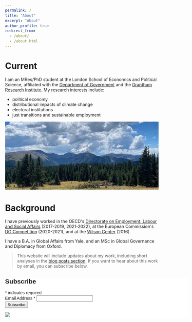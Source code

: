 ```yaml
---
permalink: /
title: "About"
excerpt: "About"
author_profile: true
redirect_from: 
  - /about/
  - /about.html
---
```


Current
======
I am an MRes/PhD student at the London School of Economics and Political Science, affiliated with the [Department of Government](https://www.lse.ac.uk/government) and the [Grantham Research Institute](https://www.lse.ac.uk/granthaminstitute/). My research interests include: 
* political economy
* distributional impacts of climate change
* electoral institutions 
* just transitions and sustainable employment

![](/images/cover_picture.jpg)


Background 
======
I have previously worked in the OECD's [Directorate on Employment, Labour and Social Affairs](https://www.oecd.org/els/) (2017-2019, 2021-2022), at the European Commission's [DG Competition](https://commission.europa.eu/about-european-commission/departments-and-executive-agencies/competition_en) (2020-2021), and at the [Wilson Center](https://www.wilsoncenter.org/) (2016). 

I have a B.A. in Global Affairs from Yale, and an MSc in Global Governance and Diplomacy from Oxford.



> This website will include updates about my work, including short analyses in the [blog posts section](https://pwyckoff.github.io/year-archive/). If you want to hear about this work by email, you can subscribe below.

<!-- Begin Mailchimp Signup Form -->
<link href="//cdn-images.mailchimp.com/embedcode/classic-071822.css" rel="stylesheet" type="text/css">
<style type="text/css">
	#mc_embed_signup{background:#fff; clear:left; font:14px Helvetica,Arial,sans-serif;  width:600px;}
	/* Add your own Mailchimp form style overrides in your site stylesheet or in this style block.
	   We recommend moving this block and the preceding CSS link to the HEAD of your HTML file. */
</style>
<div id="mc_embed_signup">
    <form action="https://yale.us21.list-manage.com/subscribe/post?u=1f1622cc00636b5c10632ef2f&amp;id=2c93e0669e&amp;f_id=00efece1f0" method="post" id="mc-embedded-subscribe-form" name="mc-embedded-subscribe-form" class="validate" target="_blank" novalidate>
        <div id="mc_embed_signup_scroll">
        <h2>Subscribe</h2>
        <div class="indicates-required"><span class="asterisk">*</span> indicates required</div>
<div class="mc-field-group">
	<label for="mce-EMAIL">Email Address  <span class="asterisk">*</span>
</label>
	<input type="email" value="" name="EMAIL" class="required email" id="mce-EMAIL" required>
	<span id="mce-EMAIL-HELPERTEXT" class="helper_text"></span>
</div>
	<div id="mce-responses" class="clear foot">
		<div class="response" id="mce-error-response" style="display:none"></div>
		<div class="response" id="mce-success-response" style="display:none"></div>
	</div>    <!-- real people should not fill this in and expect good things - do not remove this or risk form bot signups-->
    <div style="position: absolute; left: -5000px;" aria-hidden="true"><input type="text" name="b_1f1622cc00636b5c10632ef2f_2c93e0669e" tabindex="-1" value=""></div>
        <div class="optionalParent">
            <div class="clear foot">
                <input type="submit" value="Subscribe" name="subscribe" id="mc-embedded-subscribe" class="button">
                <p class="brandingLogo"><a href="http://eepurl.com/ilkV11" title="Mailchimp - email marketing made easy and fun"><img src="https://eep.io/mc-cdn-images/template_images/branding_logo_text_dark_dtp.svg"></a></p>
            </div>
        </div>
    </div>
</form>
</div>
<script type='text/javascript' src='//s3.amazonaws.com/downloads.mailchimp.com/js/mc-validate.js'></script><script type='text/javascript'>(function($) {window.fnames = new Array(); window.ftypes = new Array();fnames[0]='EMAIL';ftypes[0]='email';fnames[1]='FNAME';ftypes[1]='text';fnames[2]='LNAME';ftypes[2]='text';fnames[3]='ADDRESS';ftypes[3]='address';fnames[4]='PHONE';ftypes[4]='phone';fnames[5]='BIRTHDAY';ftypes[5]='birthday';}(jQuery));var $mcj = jQuery.noConflict(true);</script>
<!--End mc_embed_signup-->
